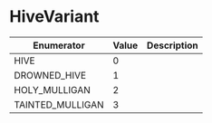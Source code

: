 # HiveVariant

| Enumerator        | Value | Description |
| ----------------- | ----- | ----------- |
| HIVE              | 0     |             |
| DROWNED\_HIVE     | 1     |             |
| HOLY\_MULLIGAN    | 2     |             |
| TAINTED\_MULLIGAN | 3     |             |
